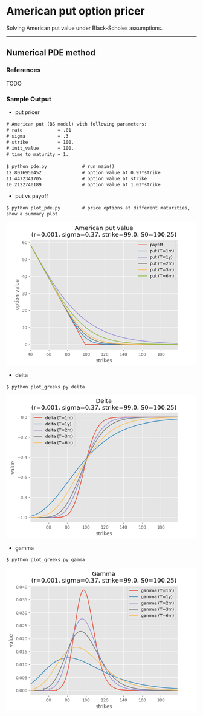 # American put option pricer

Solving American put value under Black-Scholes assumptions.

---
## Numerical PDE method

### References
TODO

### Sample Output

* put pricer
```
# American put (BS model) with following parameters:
# rate             = .01
# sigma            = .3
# strike           = 100.
# init_value       = 100.
# time_to_maturity = 1.

$ python pde.py             # run main()
12.8016950452               # option value at 0.97*strike
11.4472341705               # option value at strike
10.2122740189               # option value at 1.03*strike

```

* put vs payoff
```
$ python plot_pde.py        # price options at different maturities, show a summary plot
```
![amerput plot](./figs/plot_pde.png)


* delta
```
$ python plot_greeks.py delta
```
![delta plot](./figs/plot_delta.png)


* gamma
```
$ python plot_greeks.py gamma
```
![gamma plot](./figs/plot_gamma.png)
